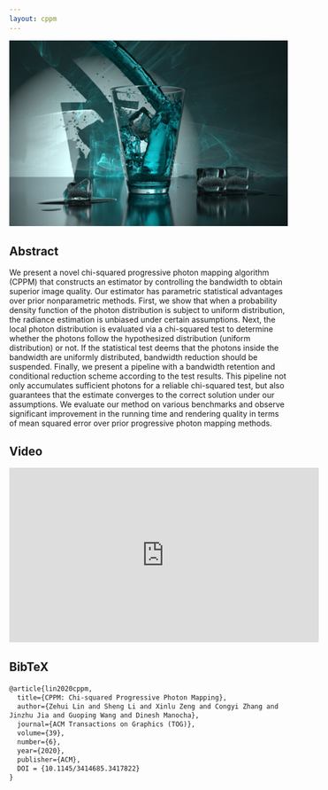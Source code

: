 ```yaml
---
layout: cppm
---
```


![Representative Image](CPPM/papers_268s3.jpg)

## Abstract

We present a novel chi-squared progressive photon mapping algorithm (CPPM) that constructs an estimator by controlling the bandwidth to obtain superior image quality. Our estimator has parametric statistical advantages over prior nonparametric methods.
First, we show that when a probability density function of the photon distribution is subject to uniform distribution, the radiance estimation is unbiased under certain assumptions.
Next, the local photon distribution is evaluated via a chi-squared test to determine whether the photons follow the hypothesized distribution (uniform distribution) or not.
If the statistical test deems that the photons inside the bandwidth are uniformly distributed, bandwidth reduction should be suspended.
Finally, we present a pipeline with a bandwidth retention and conditional reduction scheme according to the test results. 
This pipeline not only accumulates sufficient photons for a reliable chi-squared test, but also guarantees that the estimate converges to the correct solution under our assumptions.
We evaluate our method on various benchmarks and observe significant improvement in the running time and rendering quality in terms of mean squared error over prior progressive photon mapping methods.

## Video

<iframe width="560" height="315" src="https://www.youtube.com/embed/1iamshDsQOE" frameborder="0" allow="accelerometer; autoplay; encrypted-media; gyroscope; picture-in-picture" allowfullscreen></iframe>

## BibTeX

```
@article{lin2020cppm,
  title={CPPM: Chi-squared Progressive Photon Mapping},
  author={Zehui Lin and Sheng Li and Xinlu Zeng and Congyi Zhang and Jinzhu Jia and Guoping Wang and Dinesh Manocha},
  journal={ACM Transactions on Graphics (TOG)},
  volume={39},
  number={6},
  year={2020},
  publisher={ACM},
  DOI = {10.1145/3414685.3417822}
}
```
